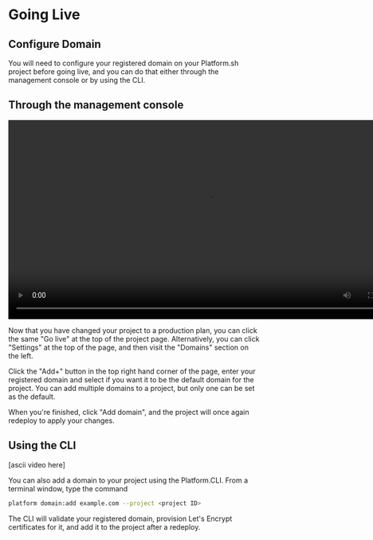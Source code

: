 # Going Live

## Configure Domain

You will need to configure your registered domain on your Platform.sh project before going live, and you can do that either through the management console or by using the CLI.

## Through the management console

<video width="800" controls autoplay loop>
  <source src="/videos/management-console/set-domain-mc.mp4" type="video/mp4">
</video>

Now that you have changed your project to a production plan, you can click the same "Go live" at the top of the project page. Alternatively, you can click "Settings" at the top of the page, and then visit the "Domains" section on the left.

Click the "Add+" button in the top right hand corner of the page, enter your registered domain and select if you want it to be the default domain for the project. You can add multiple domains to a project, but only one can be set as the default.

When you're finished, click "Add domain", and the project will once again redeploy to apply your changes.

## Using the CLI

[ascii video here]

You can also add a domain to your project using the Platform.CLI. From a terminal window, type the command

```bash
platform domain:add example.com --project <project ID>
```

The CLI will validate your registered domain, provision Let's Encrypt certificates for it, and add it to the project after a redeploy.

<div id = "buttons"></div>

<script>
    var navNextText = "I have configured my registered domain on my project";
    var navButtons = {type: "navigation", prev: getPathObj("prev"), next: getPathObj("next", navNextText), div: "buttons"};
    makeButton(navButtons);
</script>
